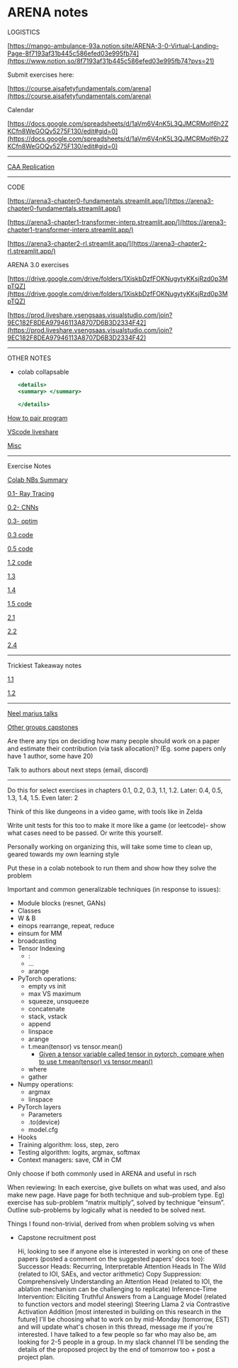 # ARENA notes

LOGISTICS

[https://mango-ambulance-93a.notion.site/ARENA-3-0-Virtual-Landing-Page-8f7193af31b445c586efed03e995fb74](https://www.notion.so/8f7193af31b445c586efed03e995fb74?pvs=21)

Submit exercises here:

[https://course.aisafetyfundamentals.com/arena](https://course.aisafetyfundamentals.com/arena)

Calendar

[https://docs.google.com/spreadsheets/d/1aVm6V4nK5L3QJMCRMolf6h2ZKCfn8WeGOQv5275F130/edit#gid=0](https://docs.google.com/spreadsheets/d/1aVm6V4nK5L3QJMCRMolf6h2ZKCfn8WeGOQv5275F130/edit#gid=0)

---

[CAA Replication](ARENA%20notes%201a8ff2624cff486e9d91b13139420026/CAA%20Replication%20c7062646b89f46b2b623d72f722a7902.md)

---

CODE

[https://arena3-chapter0-fundamentals.streamlit.app/](https://arena3-chapter0-fundamentals.streamlit.app/)

[https://arena3-chapter1-transformer-interp.streamlit.app/](https://arena3-chapter1-transformer-interp.streamlit.app/)

[https://arena3-chapter2-rl.streamlit.app/](https://arena3-chapter2-rl.streamlit.app/)

ARENA 3.0 exercises

[https://drive.google.com/drive/folders/1XiskbDzfFOKNugytyKKsjRzd0p3MpTQZ](https://drive.google.com/drive/folders/1XiskbDzfFOKNugytyKKsjRzd0p3MpTQZ)

[https://prod.liveshare.vsengsaas.visualstudio.com/join?9EC182F8DEA97946113A8707D6B3D2334F42](https://prod.liveshare.vsengsaas.visualstudio.com/join?9EC182F8DEA97946113A8707D6B3D2334F42)

---

OTHER NOTES

- colab collapsable
    
    ```jsx
    <details>
    <summary> </summary>
    
    </details>
    ```
    

[How to pair program](ARENA%20notes%201a8ff2624cff486e9d91b13139420026/How%20to%20pair%20program%203d0534b6aa6040a6b07bf7e82e3687b6.md)

[VScode liveshare](ARENA%20notes%201a8ff2624cff486e9d91b13139420026/VScode%20liveshare%202977e8c39e214a13b0579f5245698c53.md)

[Misc](ARENA%20notes%201a8ff2624cff486e9d91b13139420026/Misc%2036b77e04c01545d3857792d6ea0f07fa.md)

---

Exercise Notes

[Colab NBs Summary](ARENA%20notes%201a8ff2624cff486e9d91b13139420026/Colab%20NBs%20Summary%20a5af358447d04e2b9d6eeb42f455b5a3.md)

[0.1- Ray Tracing](ARENA%20notes%201a8ff2624cff486e9d91b13139420026/0%201-%20Ray%20Tracing%20a333ba470db04abea49a3d394be73e8d.md)

[0.2- CNNs](ARENA%20notes%201a8ff2624cff486e9d91b13139420026/0%202-%20CNNs%20cce37f95badb4c3a9a84be68ea647073.md)

[0.3- optim](ARENA%20notes%201a8ff2624cff486e9d91b13139420026/0%203-%20optim%207d8f58449c1f42fa93bf1459469ef854.md)

[0.3 code](ARENA%20notes%201a8ff2624cff486e9d91b13139420026/0%203%20code%20dcea764934cc4ea1924c48629e426fc0.md)

[0.5 code](ARENA%20notes%201a8ff2624cff486e9d91b13139420026/0%205%20code%2044e140b10f9f4749a02f02c41e44be9d.md)

[1.2 code](ARENA%20notes%201a8ff2624cff486e9d91b13139420026/1%202%20code%2005323c354fcf4d78bf8d26960166abb0.md)

[1.3](ARENA%20notes%201a8ff2624cff486e9d91b13139420026/1%203%20267592e85b5141d2a401e8fae37a6481.md)

[1.4](ARENA%20notes%201a8ff2624cff486e9d91b13139420026/1%204%200186fae1fa2d41e49f64642d2ea523eb.md)

[1.5 code](ARENA%20notes%201a8ff2624cff486e9d91b13139420026/1%205%20code%20a7e163b9287d4fcbb10bfc7e6912359a.md)

[2.1](ARENA%20notes%201a8ff2624cff486e9d91b13139420026/2%201%200c02f134e2be42b39bf203a97c07c25a.md)

[2.2](ARENA%20notes%201a8ff2624cff486e9d91b13139420026/2%202%20f7f41971ffc043a99db4aad79ca35f82.md)

[2.4](ARENA%20notes%201a8ff2624cff486e9d91b13139420026/2%204%20827534c7916642a39cca8df23031fa9f.md)

---

Trickiest Takeaway notes

[1.1](ARENA%20notes%201a8ff2624cff486e9d91b13139420026/1%201%2038bbe219488a4ea4bbf2489dddd743ed.md)

[1.2](ARENA%20notes%201a8ff2624cff486e9d91b13139420026/1%202%2084bd38226a1a4850ba4bf60c9c27d155.md)

---

[Neel marius talks](ARENA%20notes%201a8ff2624cff486e9d91b13139420026/Neel%20marius%20talks%20b0b1f02919324d74a53e1f81c205ce06.md)

[Other groups capstones](ARENA%20notes%201a8ff2624cff486e9d91b13139420026/Other%20groups%20capstones%20ab601971f1c84033b39c150985da1e7c.md)

Are there any tips on deciding how many people should work on a paper and estimate their contribution (via task allocation)? (Eg. some papers only have 1 author, some have 20)

Talk to authors about next steps (email, discord)

---

Do this for select exercises in chapters 0.1, 0.2, 0.3, 1.1, 1.2. Later: 0.4, 0.5, 1.3, 1.4, 1.5. Even later: 2

Think of this like dungeons in a video game, with tools like in Zelda

Write unit tests for this too to make it more like a game (or leetcode)- show what cases need to be passed. Or write this yourself.

Personally working on organizing this, will take some time to clean up, geared towards my own learning style

Put these in a colab notebook to run them and show how they solve the problem

Important and common generalizable techniques (in response to issues):

- Module blocks (resnet, GANs)
- Classes
- W & B
- einops rearrange, repeat, reduce
- einsum for MM
- broadcasting
- Tensor Indexing
    - :
    - …
    - arange
- PyTorch operations:
    - empty vs init
    - max VS maximum
    - squeeze, unsqueeze
    - concatenate
    - stack, vstack
    - append
    - linspace
    - arange
    - t.mean(tensor) vs tensor.mean()
        - [Given a tensor variable called tensor in pytorch, compare when to use t.mean(tensor) vs tensor.mean()](https://chat.openai.com/c/4f3f9f68-1187-41c7-9edd-a7f63d2724c5)
    - where
    - gather
- Numpy operations:
    - argmax
    - linspace
- PyTorch layers
    - Parameters
    - .to(device)
    - model.cfg
- Hooks
- Training algorithm: loss, step, zero
- Testing algorithm: logits, argmax, softmax
- Context managers: save, CM in CM

Only choose if both commonly used in ARENA and useful in rsch

When reviewing: In each exercise, give bullets on what was used, and also make new page. Have page for both technique and sub-problem type. Eg) exercise has sub-problem “matrix multiply”, solved by technique “einsum”. Outline sub-problems by logically what is needed to be solved next.

Things I found non-trivial, derived from when problem solving vs when 

- Capstone recruitment post
    
    Hi, looking to see if anyone else is interested in working on one of these papers (posted a comment on the suggested papers' docs too):
    Successor Heads: Recurring, Interpretable Attention Heads In The Wild (related to IOI, SAEs, and vector arithmetic)
    Copy Suppression: Comprehensively Understanding an Attention Head (related to IOI, the ablation mechanism can be challenging to replicate)
    Inference-Time Intervention: Eliciting Truthful Answers from a Language Model (related to function vectors and model steering)
    Steering Llama 2 via Contrastive Activation Addition  [most interested in building on this research in the future]
    I'll be choosing what to work on by mid-Monday (tomorrow, EST) and will update what's chosen in this thread, message me if you're interested. I have talked to a few people so far who may also be, am looking for 2-5 people in a group.  In my slack channel I'll be sending the details of the proposed project by the end of tomorrow too + post a project plan.